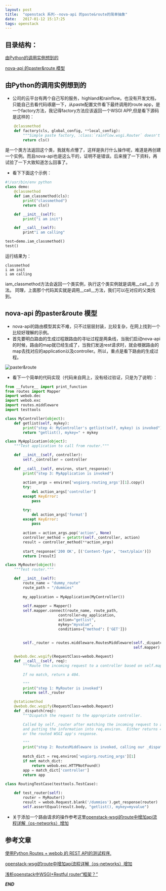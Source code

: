 ```yaml
---
layout: post
title:  "openstack 系列--nova-api 的paste&route的简单抽象"
date:   2017-01-12 15:17:25
tags: openstack
---
```


## 目录结构：

[由Python的调用实例想到的 ](#A)

[nova-api 的paster&route 模型](#B)


<a name="A"></a>

## 由Python的调用实例想到的

- 公司的云平台有两个自己写的服务，highland和rainflow。也没有开发文档，只能自己去看代码琢磨一下，从paste配置文件看下最终调用的route app，是一个factory方法，我记得factory方法应该返回一个WSGI APP,但是看下源码是这样的：

```python
    @classmethod
    def factory(cls, global_config, **local_config):
        """Simple paste factory, :class:`rainflow.wsgi.Router` doesn't have"""
        return cls()
```

是一个类方法返回这个类，我就有点懵了，这样是执行什么操作呢，难道是再创建一个实例。而且nova-api也是这么干的，证明不是错误。后来搜了一下资料，再试验了一下大致知道怎么回事了。
- 看下下面这个示例：

```python
#!/usr/bin/env python
class demo:
    @classmethod
    def iam_classmethod(cls):
        print("classmethod")
        return cls()

    def __init__(self):
        print("i am init")

    def __call__(self):
        print"i am calling"

test=demo.iam_classmethod()
test()
```

运行结果为：

```
classmethod
i am init
i am calling
```

iam_classmethod方法会返回一个类实例，执行这个类实例就是调用__call__() 方法。
同理，上面那个代码其实就是调用__call__方法，我们可以在对应的父类找到。

<a name="B"></a>

## nova-api 的paster&route 模型

- nova-api的路由模型其实不难，只不过层层封装，比较复杂，在网上找到一个比较好理解的示例。
- 首先要明白路由的生成过程跟路由的寻址过程是两条线，当我们启动nova-api的时候，路由的map就已经生成了，当我们发送rest请求时，就会根据路由的map去找对应的application以及controller。所以，重点是看下路由的生成过程。

![paster&route](http://7xrnwq.com1.z0.glb.clouddn.com/2017-01-12-openstack-paste-route.png)

- 看下一个简单的代码实现（代码来自网上，没有经过验证，只是为了说明）：

```python
from __future__ import print_function
from routes import Mapper
import webob.dec
import webob.exc
import routes.middleware
import testtools

class MyController(object):
    def getlist(self, mykey):
        print("step 4: MyController's getlist(self, mykey) is invoked")
        return "getlist(), mykey=" + mykey

class MyApplication(object):
    """Test application to call from router."""

    def __init__(self, controller):
        self._controller = controller
        
    def __call__(self, environ, start_response):
        print("step 3: MyApplication is invoked")
        
        action_args = environ['wsgiorg.routing_args'][1].copy()
        try:
            del action_args['controller']
        except KeyError:
            pass

        try:
            del action_args['format']
        except KeyError:
            pass
        
        action = action_args.pop('action', None)
        controller_method = getattr(self._controller, action)
        result = controller_method(**action_args)
        
        start_response('200 OK', [('Content-Type', 'text/plain')])
        return [result]

class MyRouter(object):
    """Test router."""

    def __init__(self):
        route_name = "dummy_route"
        route_path = "/dummies"
        
        my_application = MyApplication(MyController()) 
        
        self.mapper = Mapper()
        self.mapper.connect(route_name, route_path,
                        controller=my_application,
                        action="getlist",
                        mykey="myvalue",
                        conditions={"method": ['GET']})
        
        
        self._router = routes.middleware.RoutesMiddleware(self._dispatch,
                                                          self.mapper)

    @webob.dec.wsgify(RequestClass=webob.Request)
    def __call__(self, req):
        """Route the incoming request to a controller based on self.map.

        If no match, return a 404.

        """
        print("step 1: MyRouter is invoked")
        return self._router

    @staticmethod
    @webob.dec.wsgify(RequestClass=webob.Request)
    def _dispatch(req):
        """Dispatch the request to the appropriate controller.

        Called by self._router after matching the incoming request to a route
        and putting the information into req.environ.  Either returns 404
        or the routed WSGI app's response.

        """
        print("step 2: RoutesMiddleware is invoked, calling our _dispatch back")
        
        match_dict = req.environ['wsgiorg.routing_args'][1]
        if not match_dict:
            return webob.exc.HTTPNotFound()
        app = match_dict['controller']
        return app
        
class RoutingTestCase(testtools.TestCase):

    def test_router(self):
        router = MyRouter()
        result = webob.Request.blank('/dummies').get_response(router)
        self.assertEqual(result.body, "getlist(), mykey=myvalue")
```

- 关于添加一个路由请求的操作参考这里[openstack-wsgi的route中增加api流程详解（os-networks）增加](http://blog.csdn.net/tantexian/article/details/37884037)




## 参考文章


[使用Python Routes + webob 的 REST API的测试程序.](http://www.itnose.net/detail/6098529.html)

[openstack-wsgi的route中增加api流程详解（os-networks）增加](http://blog.csdn.net/tantexian/article/details/37884037)

[浅析openstack中WSGI+Restful router“框架？”](http://www.maxwellxxx.com/openstackWsgi)


***END***
